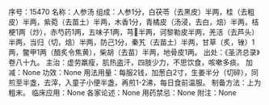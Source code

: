 序号：15470
名称：人参汤
组成：人参1分，白茯苓（去黑皮）半两，桂（去粗皮）半两，紫菀（去苗土）半两，木香1分，青橘皮（汤浸，去白，焙）半两，桔梗1两（炒），赤芍药1两，五味子1两，芎半两，诃黎勒皮半两，羌活（去芦头）半两，当归（切，焙）半两，防己1分，秦艽（去苗土）半两，甘草（炙，锉）1两，鳖甲1两（醋炙令焦黄），柴胡（去苗）半两，地骨皮1两。
出处：《圣济总录》卷八十九。
主治：虚劳羸瘦，肌热盗汗，四肢少力，不思饮食，咳嗽多痰。
加减：None
功效：None
用法用量：每服2钱，加葱白2寸，生姜半分（切碎），同煎至半盏，去滓，入童子小便半盏，再煎1-2沸，每日食前温服。
制备方法：上为粗末。
临床应用：None
各家论述：None
用药禁忌：None
附注：None
